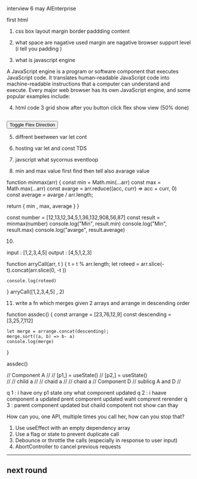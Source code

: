 interview 6 may AIEnterprise

first html 
1. css box layout
margin
border 
paddding
content 
2. what space are nagative used margin are nagative  browser support level 
(i tell you padding )

3. what is javascript engine 

A JavaScript engine is a program or software component that executes JavaScript code. It translates human-readable JavaScript code into machine-readable instructions that a computer can understand and execute. Every major web browser has its own JavaScript engine, and some popular examples include: 

4. html code 3 grid show after you button click flex show view
(50% done)

<!DOCTYPE html>
<html lang="en">
<head>
  <meta charset="UTF-8">
  <title>Flex Toggle</title>
  <style>
    #container {
      display: flex;
      flex-direction: row; /* default */
      gap: 10px;
      transition: all 0.3s ease;
      margin-bottom: 10px;
    }

    .box {
      width: 100px;
      height: 100px;
      transition: all 0.3s ease;
    }

    .red { background-color: red; }
    .green { background-color: green; }
    .blue { background-color: blue; }
  </style>
</head>
<body>

  <div id="container">
    <div class="box red"></div>
    <div class="box green"></div>
    <div class="box blue"></div>
  </div>

  <button onclick="toggleFlexDirection()">Toggle Flex Direction</button>

  <script>
    function toggleFlexDirection() {
      const container = document.getElementById("container");
      const currentDirection = getComputedStyle(container).flexDirection;

      container.style.flexDirection = currentDirection === "row" ? "column" : "row";
    }
  </script>

</body>
</html>

5. diffrent beetween var let cont 
6. hosting var let and const TDS
7. javscript what sycornus 
   eventloop

   
8. min and max value first find then tell also avarage value 

function minmax(arr) {
 const min = Math.min(...arr) 
 const max = Math.max(...arr)
 const avarge = arr.reduce((acc, curr) => acc + curr, 0)
 const average = avarge / arr.length;
 
 return { min , max, average }
}

const number = [12,13,12,34,5,1,36,132,908,56,87]
const result = minmax(number)
console.log("Min", result.min)
console.log("Min", result.max)
console.log("avarge", result.average)

10. 
input : [1,2,3,4,5] 
output : [4,5,1,2,3]

function arryCall(arr, t ) {
    t = t % arr.length;
    let roteed = arr.slice(-t).concat(arr.slice(0, -t ))
    
    console.log(roteed)
}
arryCall([1,2,3,4,5] , 2)

11. write a fn which merges given 2 arrays and arrange in descending order

function assdec() {
    const arrange  = [23,76,12,9]
    const descending = [3,25,7,112]
    
    let merge = arrange.concat(descending);
    merge.sort((a, b) => b- a)
    console.log(merge)
}

assdec()

// Component A //
// 			[p1,] = useState() 
// 			[p2,] = useState()  
    // <ComponentB   p1={p1}/> // child a 
    // <ComponentC p2={p2}/> // chaid a
    // <ComponentE /> // chaid a
// Component D // sublicg A and D
// <ComponentD />

q 1 : i have ony p1 state ony what component updated 
q 2 : i haave component a updated prent comporent updated  waht comprent rerender 
q 3 : parent component updated but chaild compotent not show can thay 

How can you, one API, multiple times you call her, how can you stop that?

1. Use useEffect with an empty dependency array
2. Use a flag or state to prevent duplicate call
3. Debounce or throttle the calls (especially in response to user input)
4. AbortController to cancel previous requests

----------------------------
next round 
-